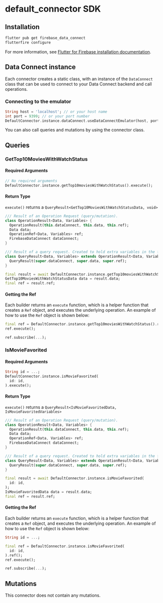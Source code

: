# default_connector SDK

## Installation
```sh
flutter pub get firebase_data_connect
flutterfire configure
```
For more information, see [Flutter for Firebase installation documentation](https://firebase.google.com/docs/data-connect/flutter-sdk#use-core).

## Data Connect instance
Each connector creates a static class, with an instance of the `DataConnect` class that can be used to connect to your Data Connect backend and call operations.

### Connecting to the emulator

```dart
String host = 'localhost'; // or your host name
int port = 9399; // or your port number
DefaultConnector.instance.dataConnect.useDataConnectEmulator(host, port);
```

You can also call queries and mutations by using the connector class.
## Queries

### GetTop10MoviesWithWatchStatus
#### Required Arguments
```dart
// No required arguments
DefaultConnector.instance.getTop10moviesWithWatchStatus().execute();
```



#### Return Type
`execute()` returns a `QueryResult<GetTop10MoviesWithWatchStatusData, void>`
```dart
/// Result of an Operation Request (query/mutation).
class OperationResult<Data, Variables> {
  OperationResult(this.dataConnect, this.data, this.ref);
  Data data;
  OperationRef<Data, Variables> ref;
  FirebaseDataConnect dataConnect;
}

/// Result of a query request. Created to hold extra variables in the future.
class QueryResult<Data, Variables> extends OperationResult<Data, Variables> {
  QueryResult(super.dataConnect, super.data, super.ref);
}

final result = await DefaultConnector.instance.getTop10moviesWithWatchStatus();
GetTop10MoviesWithWatchStatusData data = result.data;
final ref = result.ref;
```

#### Getting the Ref
Each builder returns an `execute` function, which is a helper function that creates a `Ref` object, and executes the underlying operation.
An example of how to use the `Ref` object is shown below:
```dart
final ref = DefaultConnector.instance.getTop10moviesWithWatchStatus().ref();
ref.execute();

ref.subscribe(...);
```


### IsMovieFavorited
#### Required Arguments
```dart
String id = ...;
DefaultConnector.instance.isMovieFavorited(
  id: id,
).execute();
```



#### Return Type
`execute()` returns a `QueryResult<IsMovieFavoritedData, IsMovieFavoritedVariables>`
```dart
/// Result of an Operation Request (query/mutation).
class OperationResult<Data, Variables> {
  OperationResult(this.dataConnect, this.data, this.ref);
  Data data;
  OperationRef<Data, Variables> ref;
  FirebaseDataConnect dataConnect;
}

/// Result of a query request. Created to hold extra variables in the future.
class QueryResult<Data, Variables> extends OperationResult<Data, Variables> {
  QueryResult(super.dataConnect, super.data, super.ref);
}

final result = await DefaultConnector.instance.isMovieFavorited(
  id: id,
);
IsMovieFavoritedData data = result.data;
final ref = result.ref;
```

#### Getting the Ref
Each builder returns an `execute` function, which is a helper function that creates a `Ref` object, and executes the underlying operation.
An example of how to use the `Ref` object is shown below:
```dart
String id = ...;

final ref = DefaultConnector.instance.isMovieFavorited(
  id: id,
).ref();
ref.execute();

ref.subscribe(...);
```

## Mutations
This connector does not contain any mutations.
